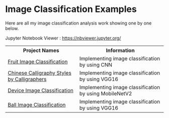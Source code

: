 # Image Classification Examples

Here are all my image classification analysis work showing one by one below. 

Jupyter Notebook Viewer : https://nbviewer.jupyter.org/

<table>
  <tr>
    <th>Project Names</th>
    <th>Information</th>
  </tr>
  <tr>
    <td><a href = "https://github.com/Rapter1990/Image-Classification-Examples/tree/master/fruit_image_classification">Fruit Image Classification</a></td>
    <td>Implementing image classification by using CNN</td>
  </tr>
  <tr>
    <td><a href = "https://github.com/Rapter1990/Image-Classification-Examples/blob/master/Chinese_Calligraphy_Styles_by_Calligraphers.zip">Chinese Calligraphy Styles by Calligraphers</a></td>
    <td>Implementing image classification by using VGG16</td>
  </tr>
  <tr>
    <td><a href = "https://github.com/Rapter1990/Image-Classification-Examples/blob/master/Device%20Classification">Device Image Classification</a></td>
    <td>Implementing image classification by using MobileNetV2</td>
  </tr>
  <tr>
    <td><a href = "https://github.com/Rapter1990/Image-Classification-Examples/tree/master/Balls%20Image%20Classification">Ball Image Classification</a></td>
    <td>Implementing image classification by using VGG16</td>
  </tr>
</table>

